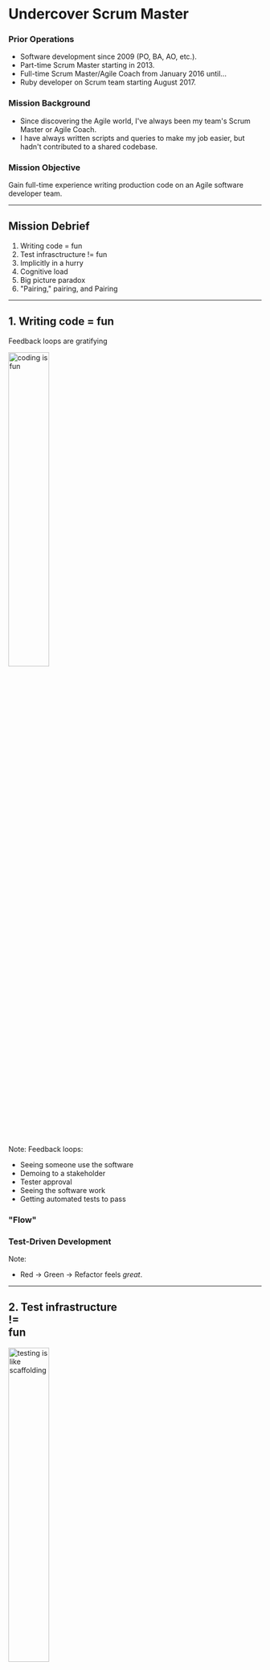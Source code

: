 # Undercover Scrum Master


### Prior Operations

* Software development since 2009 (PO, BA, AO, etc.).
* Part-time Scrum Master starting in 2013.
* Full-time Scrum Master/Agile Coach from January 2016 until...
* Ruby developer on Scrum team starting August 2017.


### Mission Background

* Since discovering the Agile world, I've always been my team's Scrum Master or Agile Coach.
* I have always written scripts and queries to make my job easier, but hadn't contributed to a shared codebase.


### Mission Objective

Gain full-time experience writing production code on an Agile software developer team.

---

## Mission Debrief

1. Writing code = fun
2. Test infrasctructure != fun
3. Implicitly in a hurry
4. Cognitive load
5. Big picture paradox
6. "Pairing," pairing, and Pairing

---

## 1. Writing code = fun

Feedback loops are gratifying


<img src="noun_success_1603572.svg" alt="coding is fun" class="plain" style="background: none" width="40%" />

Note:
Feedback loops:
* Seeing someone use the software
* Demoing to a stakeholder
* Tester approval
* Seeing the software work
* Getting automated tests to pass


### "Flow"


### Test-Driven Development

Note:
* Red -> Green -> Refactor feels _great_.

---

## 2. Test infrastructure <br/> != <br/> fun


<img src="noun_construction site_246904.svg" alt="testing is like scaffolding" class="plain" style="background: none" width="40%" />

Note:
* Feels great when you're thinking about the production code.
* Feels like a waste when you're thinking about the tests.


### Creating & maintaining test _infrastructure_ is a necessary chore

Note:
* It's easier when it grows with the product
* Testing a simple function is simple
* Testing the whole application isn't bad, once you figure out your testing framework
* Tests in the middle are the messiest


### Tests get messy

* _Good_ tests lead to good tests
* _Bad_ or missing tests discourage tests
* _Ugly_ test doubles are a bramble

Note:
* Test doubles (mocks) help run tests more quickly (good) and with a narrower focus (also good)
* Test doubles requires knowing about how remote parts of the application work
* Figuring out the required test doubles for poorly-tested existing code is a royal pain
* Poorly tested code discourages new tests

---

## 3. Implicitly in a hurry

Unauthorized technical debt


<img src="noun_Office person_1316680.svg" alt="always rushing" class="plain" style="background: none" width="40%" />


### Velocity/Cycle Time

<p class="fragment">+++ Faster delivery</p>
<p class="fragment">~ Enough discipline</p>
<p class="fragment">? Code quality</p>

Note:
* Of course we want to deliver more faster always
* POs and stakeholders only ask for more faster
* Quality only seems to matter when a defect escapes
* It's hard to communicate how code quality needs to be improved
* Writing high-quality code can end up being a matter of self-discipline with minimal support
* Advice I used to give: our standard is to do it the right way


### Antidote

Be explicit about technical debt

Note:
* Clearly communicate the team's commitment not to cut corners
* Shield the team from hurry-up talk
* Be very clear when an immediate band-aid is needed, to be followed later by a good fix
* Taking on technical debt should be rare and only when explicitly demanded in writing by the PO

---

## 4. Cognitive load

It's tiring


<img src="noun_depression_1250201.svg" alt="too many thoughts" class="plain" style="background: none" width="40%" />

Note:
* So many tools, languages, & responsibilities
* Need to know business, technology, and process
* This load gets even worse in a "scaled" scenario


### So much to think about

•&nbsp;HTML •&nbsp;CSS •&nbsp;Javascript •&nbsp;React •&nbsp;Redux •&nbsp;Ruby •&nbsp;Rails •&nbsp;Redis •&nbsp;SQL •&nbsp;Sequel •&nbsp;Postgres •&nbsp;ESLint •&nbsp;Jest •&nbsp;Codecept •&nbsp;Cucumber •&nbsp;JMeter •&nbsp;RSwag •&nbsp;RSpec •&nbsp;Rubocop •&nbsp;VS&nbsp;Code •&nbsp;DataGrip •&nbsp;Bash •&nbsp;SSH •&nbsp;Oracle •&nbsp;OAuth2 •&nbsp;Swagger •&nbsp;Insomnia •&nbsp;Nginx •&nbsp;Regex •&nbsp;Slack •&nbsp;Outlook •&nbsp;SNow •&nbsp;Zoom •&nbsp;Git •&nbsp;GitHub •&nbsp;Jenkins •&nbsp;Docker •&nbsp;ECS •&nbsp;SQS •&nbsp;S3 •&nbsp;CI/CD&nbsp;Automation •&nbsp;Splunk •&nbsp;New&nbsp;Relic •&nbsp;Toggles •&nbsp;Cloudwatch •&nbsp;JIRA •&nbsp;Trello •&nbsp;Graphviz •&nbsp;Markdown •&nbsp;Kibana •&nbsp;Sidekiq •&nbsp;Elasticsearch


### Plus Plus!

* Applications themselves
* Partner applications
* Business needs
* Customer personas
* VIP stakeholders
* Team processes & ceremonies
* User Story and AC format


### Opportunity

Note:
* So much room for reducing the cognitive load

---

## 5. Big picture paradox

Can't live with it<br />Can't live without it


<img src="noun_The Big Picture_30209_000000.svg" alt="big picture" class="plain" style="background: none" width="40%" />


### Conflicting Motivations

Gain context, avoid waste, and guide product

vs.

Have fun programming, minimize cognitive load, address urgent needs

Note:
* Need the big picture for executive decision-making
* Want early input to avoid bad path dependency
* Also want to focus on the work-at-hand (fun feedback loops)
* And want to reduce cognitive load

---

## 6. "Pairing," pairing, and Pairing


<img src="noun_Pair Programming_995774.svg" alt="more info" class="plain" style="background: none" width="40%" />

Note:
1. Working in close collaboration.
2. Only one person coding at a time, but driving for a _long_ time.
3. Actually switching off coding at same computer.


![747 cockpit with same controls for each side](747-cockpit.jpg)

Note:
* How much time do you want to spend switching between drivers?


### Friction
1. Desk space
2. Hardware/software
3. Habits & intuition
4. Social comfort
5. Skill

Note:
* Full pairing takes infrastructure (hardware/screeshare) and courage
* Not intuitive and generally not comfortable
* Even close collaboration is a skill and not guaranteed to succeed

---

## Conclusion

Note:
* What would I do differently if I went back to being a Scrum Master tomorrow?
* What one take-away do I want folks to take away?
* How to sell developers on Pair Programming?
* Explain what Pair Programming is (Extreme Code Reviews)
* Business Value as developer. (Conflated with demo-able, UI, PO-testable)


<img src="noun_Detective_1098021.svg" alt="more info" class="plain" style="background: none" width="40%" />

Note:
1. Writing code = fun
2. Test infrasctructure != fun
3. Implicitly in a hurry
4. Cognitive load
5. Big picture paradox
6. "Pairing," pairing, and Pairing

---

## Bonus: the CSD

* CSM + three days of Agile engineering
* Hands-on TDD
* All about automated tests
* SOLID design principles
* Clean code
* A little about pairing